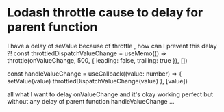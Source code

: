 
# Lodash throttle cause to delay for parent function

I have a delay of seValue because of throttle , how can I prevent this delay ?!
const throttledDispatchValueChange = useMemo(() => throttle(onValueChange, 500, { leading: false, trailing: true }), [])

  const handleValueChange = useCallback((value: number) => {
    setValue(value)
    throttledDispatchValueChange(value)
  }, [value])

all what I want to delay onValueChange and it's okay working perfect but without any delay of parent function handleValueChange ...

        